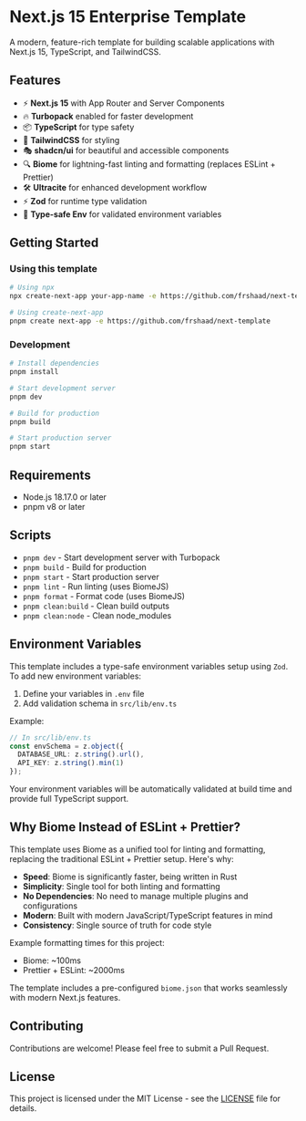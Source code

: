 # Next.js 15 Enterprise Template

A modern, feature-rich template for building scalable applications with Next.js 15, TypeScript, and TailwindCSS.

## Features

- ⚡️ **Next.js 15** with App Router and Server Components
- 🔥 **Turbopack** enabled for faster development
- 📦 **TypeScript** for type safety
- 🎨 **TailwindCSS** for styling
- 🎭 **shadcn/ui** for beautiful and accessible components
- 🔍 **Biome** for lightning-fast linting and formatting (replaces ESLint + Prettier)
- 🛠️ **Ultracite** for enhanced development workflow
- ⚡️ **Zod** for runtime type validation
- 🔐 **Type-safe Env** for validated environment variables

## Getting Started

### Using this template

```bash
# Using npx
npx create-next-app your-app-name -e https://github.com/frshaad/next-template

# Using create-next-app
pnpm create next-app -e https://github.com/frshaad/next-template
```

### Development

```bash
# Install dependencies
pnpm install

# Start development server
pnpm dev

# Build for production
pnpm build

# Start production server
pnpm start
```

## Requirements

- Node.js 18.17.0 or later
- pnpm v8 or later

## Scripts

- `pnpm dev` - Start development server with Turbopack
- `pnpm build` - Build for production
- `pnpm start` - Start production server
- `pnpm lint` - Run linting (uses BiomeJS)
- `pnpm format` - Format code (uses BiomeJS)
- `pnpm clean:build` - Clean build outputs
- `pnpm clean:node` - Clean node_modules

## Environment Variables

This template includes a type-safe environment variables setup using `Zod`. To add new environment variables:

1. Define your variables in `.env` file
2. Add validation schema in `src/lib/env.ts`

Example:
```typescript
// In src/lib/env.ts
const envSchema = z.object({
  DATABASE_URL: z.string().url(),
  API_KEY: z.string().min(1)
});
```

Your environment variables will be automatically validated at build time and provide full TypeScript support.

## Why Biome Instead of ESLint + Prettier?

This template uses Biome as a unified tool for linting and formatting, replacing the traditional ESLint + Prettier setup. Here's why:

- **Speed**: Biome is significantly faster, being written in Rust
- **Simplicity**: Single tool for both linting and formatting
- **No Dependencies**: No need to manage multiple plugins and configurations
- **Modern**: Built with modern JavaScript/TypeScript features in mind
- **Consistency**: Single source of truth for code style

Example formatting times for this project:
- Biome: ~100ms
- Prettier + ESLint: ~2000ms

The template includes a pre-configured `biome.json` that works seamlessly with modern Next.js features.

## Contributing

Contributions are welcome! Please feel free to submit a Pull Request.

## License

This project is licensed under the MIT License - see the [LICENSE](LICENSE) file for details.
